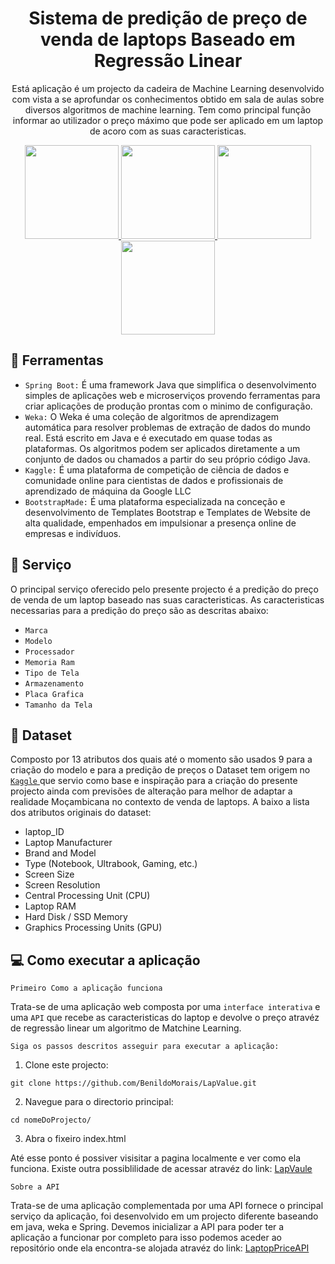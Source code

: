 <h1 align='center'> Sistema de predição de preço de venda de laptops Baseado em Regressão Linear </h1>

<p align='center'>Está aplicação é um projecto da cadeira de Machine Learning desenvolvido com vista a se aprofundar os conhecimentos obtido em sala de aulas sobre diversos algoritmos de machine learning. Tem como principal função informar ao utilizador o preço máximo que pode ser aplicado em um laptop de acoro com as suas caracteristicas.</p>

<div align='center'>
  <a href="https://spring.io/" target="_blank">
      <img src="https://upload.wikimedia.org/wikipedia/commons/4/44/Spring_Framework_Logo_2018.svg" width="150" height="150" />
  </a>

  <a href="https://ml.cms.waikato.ac.nz/index.html" target="_blank">
      <img src="https://waikato.github.io/weka-wiki/img/Weka%20%28software%29%20logo.png" width="150" height="150" />
  </a>

  <a href="https://www.kaggle.com/code/owm4096/laptop-prices-eda-w-ml-models-91-8-high/" target="_blank">
      <img src="https://miro.medium.com/v2/resize:fit:828/format:webp/1*JSbnt_mxpFfkGtNtGbR40g.png" width="150" height="150" />
  </a>

  <a href="https://bootstrapmade.com/personal-free-resume-bootstrap-template/" target="_blank">
      <img src="https://bootstrapmade.com/assets/img/logo.png" width="150" height="150" />
  </a>

</div>

## 🔧 Ferramentas

- `Spring Boot:` É uma framework Java que simplifica o desenvolvimento simples de aplicações web e microserviços provendo ferramentas para criar aplicações de produção prontas com o minimo de configuração.
- `Weka:` O Weka é uma coleção de algoritmos de aprendizagem automática para resolver problemas de extração de dados do mundo real. Está escrito em Java e é executado em quase todas as plataformas. Os algoritmos podem ser aplicados diretamente a um conjunto de dados ou chamados a partir do seu próprio código Java.
- `Kaggle:` É uma plataforma de competição de ciência de dados e comunidade online para cientistas de dados e profissionais de aprendizado de máquina da Google LLC
- `BootstrapMade:` É uma plataforma especializada na conceção e desenvolvimento de Templates Bootstrap e Templates de Website de alta qualidade, empenhados em impulsionar a presença online de empresas e indivíduos. 

## 📍 Serviço

O principal serviço oferecido pelo presente projecto é a predição do preço de venda de um laptop baseado nas suas caracteristicas.
As caracteristicas necessarias para a predição do preço são as descritas abaixo:

- `Marca`
- `Modelo`
- `Processador`
- `Memoria Ram`
- `Tipo de Tela`
- `Armazenamento`
- `Placa Grafica`
- `Tamanho da Tela`

## 📄 Dataset

Composto por 13 atributos dos quais até o momento são usados 9 para a criação do modelo e para a predição de preços o Dataset tem origem no <a href="https://www.kaggle.com/code/owm4096/laptop-prices-eda-w-ml-models-91-8-high/" target="_blank">
      `Kaggle`
  </a> que servio como base e inspiração para a criação do presente projecto ainda com previsões de alteração para melhor de adaptar a realidade Moçambicana no contexto de venda de laptops. A baixo a lista dos atributos originais do dataset:

- laptop_ID
- Laptop Manufacturer
- Brand and Model
- Type (Notebook, Ultrabook, Gaming, etc.)
- Screen Size
- Screen Resolution
- Central Processing Unit (CPU)
- Laptop RAM
- Hard Disk / SSD Memory
- Graphics Processing Units (GPU)


## 💻 Como executar a aplicação

`Primeiro Como a aplicação funciona`

Trata-se de uma aplicação web composta por uma `interface interativa` e uma `API` que recebe as caracteristicas do laptop e devolve o preço atravéz de regressão linear um algoritmo de Matchine Learning.

`Siga os passos descritos asseguir para executar a aplicação:`

1. Clone este projecto:

  ```shell
  git clone https://github.com/BenildoMorais/LapValue.git
  ```
2. Navegue para o directorio principal:

  ```shell
  cd nomeDoProjecto/
  ```
3. Abra o fixeiro index.html


Até esse ponto é possiver visisitar a pagina localmente e ver como ela funciona. Existe outra possiblilidade de acessar atravéz do link: <a href="https://benildomorais.github.io/LapValue/" target="_blank">LapVaule</a>

`Sobre a API`

Trata-se de uma aplicação complementada por uma API fornece o principal serviço da aplicação, foi desenvolvido em um projecto diferente baseando em java, weka e Spring. Devemos inicializar a API para poder ter a aplicação a funcionar por completo para isso podemos aceder ao repositório onde ela encontra-se alojada atravéz do link: <a href="https://github.com/BenildoMorais/LaptopPriceAPI" target="_blank">LaptopPriceAPI</a> 
